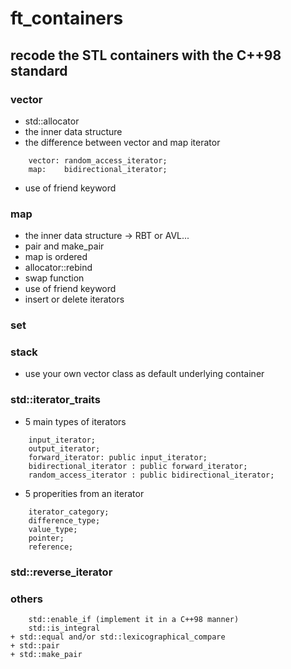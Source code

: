 # ft_containers
## recode the STL containers with the C++98 standard
### vector
  - std::allocator
  - the inner data structure
  - the difference between vector and map iterator
  ```
      vector: random_access_iterator;
      map:    bidirectional_iterator;
  ```
  
  - use of friend keyword
### map
  - the inner data structure -> RBT or AVL...
  - pair and make_pair
  - map is ordered
  - allocator::rebind
  - swap function
  - use of friend keyword
  - insert or delete iterators
  
### set

### stack
  - use your own vector class as default underlying container

### std::iterator_traits
  - 5 main types of iterators
  ```
      input_iterator;
      output_iterator;
      forward_iterator: public input_iterator;
      bidirectional_iterator : public forward_iterator;
      random_access_iterator : public bidirectional_iterator; 
  ```
  - 5 properities from an iterator
  ```
      iterator_category;
      difference_type;
      value_type;
      pointer;
      reference;
  ```
### std::reverse_iterator
### others
```
    std::enable_if (implement it in a C++98 manner)
    std::is_integral
+ std::equal and/or std::lexicographical_compare
+ std::pair
+ std::make_pair
